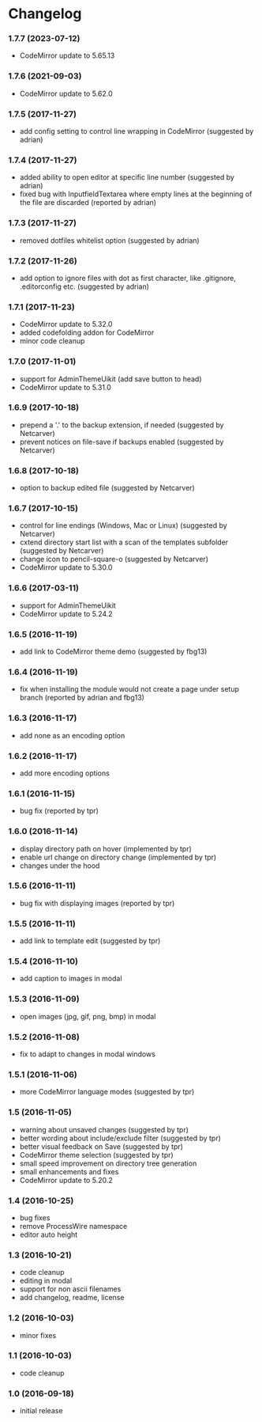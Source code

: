 # Changelog

### 1.7.7 (2023-07-12)
- CodeMirror update to 5.65.13

### 1.7.6 (2021-09-03)
- CodeMirror update to 5.62.0

### 1.7.5 (2017-11-27)
- add config setting to control line wrapping in CodeMirror (suggested by adrian)

### 1.7.4 (2017-11-27)
- added ability to open editor at specific line number (suggested by adrian)
- fixed bug with InputfieldTextarea where empty lines at the beginning of the file are discarded (reported by adrian)

### 1.7.3 (2017-11-27)
- removed dotfiles whitelist option (suggested by adrian)

### 1.7.2 (2017-11-26)
- add option to ignore files with dot as first character, like .gitignore, .editorconfig etc. (suggested by adrian)

### 1.7.1 (2017-11-23)
- CodeMirror update to 5.32.0
- added codefolding addon for CodeMirror
- minor code cleanup

### 1.7.0 (2017-11-01)
- support for AdminThemeUikit (add save button to head)
- CodeMirror update to 5.31.0

### 1.6.9 (2017-10-18)
- prepend a '.' to the backup extension, if needed (suggested by Netcarver)
- prevent notices on file-save if backups enabled (suggested by Netcarver)

### 1.6.8 (2017-10-18)
- option to backup edited file (suggested by Netcarver)

### 1.6.7 (2017-10-15)
- control for line endings (Windows, Mac or Linux) (suggested by Netcarver)
- cxtend directory start list with a scan of the templates subfolder (suggested by Netcarver)
- change icon to pencil-square-o (suggested by Netcarver)
- CodeMirror update to 5.30.0

### 1.6.6 (2017-03-11)
- support for AdminThemeUikit
- CodeMirror update to 5.24.2

### 1.6.5 (2016-11-19)
- add link to CodeMirror theme demo (suggested by fbg13)

### 1.6.4 (2016-11-19)
- fix when installing the module would not create a page under setup branch (reported by adrian and fbg13)

### 1.6.3 (2016-11-17)
- add none as an encoding option

### 1.6.2 (2016-11-17)
- add more encoding options

### 1.6.1 (2016-11-15)
- bug fix (reported by tpr)

### 1.6.0 (2016-11-14)
- display directory path on hover (implemented by tpr)
- enable url change on directory change (implemented by tpr)
- changes under the hood

### 1.5.6 (2016-11-11)
- bug fix with displaying images (reported by tpr)

### 1.5.5 (2016-11-11)
- add link to template edit (suggested by tpr)

### 1.5.4 (2016-11-10)
- add caption to images in modal

### 1.5.3 (2016-11-09)
- open images (jpg, gif, png, bmp) in modal

### 1.5.2 (2016-11-08)
- fix to adapt to changes in modal windows

### 1.5.1 (2016-11-06)
- more CodeMirror language modes (suggested by tpr)

### 1.5 (2016-11-05)
- warning about unsaved changes (suggested by tpr)
- better wording about include/exclude filter (suggested by tpr)
- better visual feedback on Save (suggested by tpr)
- CodeMirror theme selection (suggested by tpr)
- small speed improvement on directory tree generation
- small enhancements and fixes
- CodeMirror update to 5.20.2

### 1.4 (2016-10-25)
- bug fixes
- remove ProcessWire namespace
- editor auto height

### 1.3 (2016-10-21)
- code cleanup
- editing in modal
- support for non ascii filenames
- add changelog, readme, license

### 1.2 (2016-10-03)
- minor fixes

### 1.1 (2016-10-03)
- code cleanup

### 1.0 (2016-09-18)
- initial release
